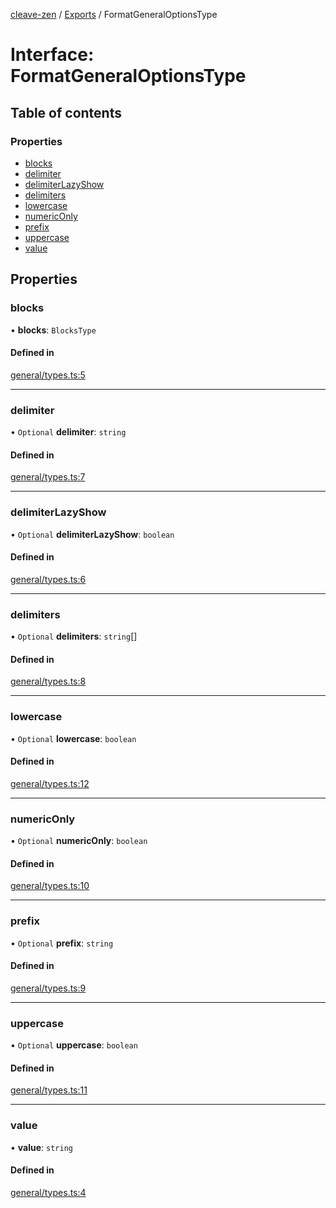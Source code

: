 [cleave-zen](../README.md) / [Exports](../modules.md) / FormatGeneralOptionsType

# Interface: FormatGeneralOptionsType

## Table of contents

### Properties

- [blocks](FormatGeneralOptionsType.md#blocks)
- [delimiter](FormatGeneralOptionsType.md#delimiter)
- [delimiterLazyShow](FormatGeneralOptionsType.md#delimiterlazyshow)
- [delimiters](FormatGeneralOptionsType.md#delimiters)
- [lowercase](FormatGeneralOptionsType.md#lowercase)
- [numericOnly](FormatGeneralOptionsType.md#numericonly)
- [prefix](FormatGeneralOptionsType.md#prefix)
- [uppercase](FormatGeneralOptionsType.md#uppercase)
- [value](FormatGeneralOptionsType.md#value)

## Properties

### blocks

• **blocks**: `BlocksType`

#### Defined in

[general/types.ts:5](https://github.com/nosir/cleave-zen/blob/c5b793a/src/general/types.ts#L5)

___

### delimiter

• `Optional` **delimiter**: `string`

#### Defined in

[general/types.ts:7](https://github.com/nosir/cleave-zen/blob/c5b793a/src/general/types.ts#L7)

___

### delimiterLazyShow

• `Optional` **delimiterLazyShow**: `boolean`

#### Defined in

[general/types.ts:6](https://github.com/nosir/cleave-zen/blob/c5b793a/src/general/types.ts#L6)

___

### delimiters

• `Optional` **delimiters**: `string`[]

#### Defined in

[general/types.ts:8](https://github.com/nosir/cleave-zen/blob/c5b793a/src/general/types.ts#L8)

___

### lowercase

• `Optional` **lowercase**: `boolean`

#### Defined in

[general/types.ts:12](https://github.com/nosir/cleave-zen/blob/c5b793a/src/general/types.ts#L12)

___

### numericOnly

• `Optional` **numericOnly**: `boolean`

#### Defined in

[general/types.ts:10](https://github.com/nosir/cleave-zen/blob/c5b793a/src/general/types.ts#L10)

___

### prefix

• `Optional` **prefix**: `string`

#### Defined in

[general/types.ts:9](https://github.com/nosir/cleave-zen/blob/c5b793a/src/general/types.ts#L9)

___

### uppercase

• `Optional` **uppercase**: `boolean`

#### Defined in

[general/types.ts:11](https://github.com/nosir/cleave-zen/blob/c5b793a/src/general/types.ts#L11)

___

### value

• **value**: `string`

#### Defined in

[general/types.ts:4](https://github.com/nosir/cleave-zen/blob/c5b793a/src/general/types.ts#L4)
